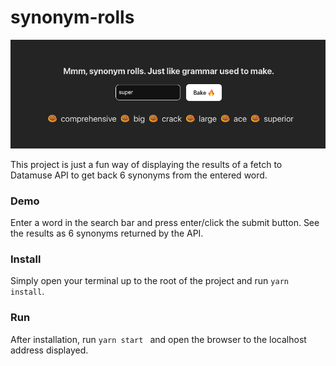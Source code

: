 # synonym-rolls

![alt text](project-preview.png)

This project is just a fun way of displaying the results of a fetch to Datamuse API to get back 6 synonyms from the entered word.

### Demo
Enter a word in the search bar and press enter/click the submit button. See the results as 6 synonyms returned by the API.

### Install
Simply open your terminal up to the root of the project and run `yarn install`.

### Run
After installation, run `yarn start ` and open the browser to the localhost address displayed.